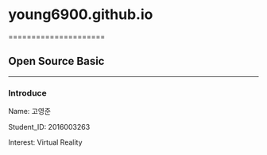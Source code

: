 # young6900.github.io
=====================
## Open Source Basic
---------------------
### Introduce
Name: 고영준

Student_ID: 2016003263

Interest:  Virtual  Reality
